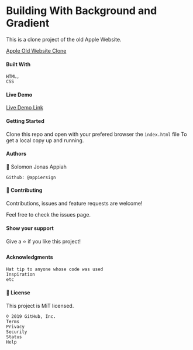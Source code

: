 # Building With Background and Gradient

This is a clone project of the old Apple Website.
 
[Apple Old Website Clone](https://postimg.cc/PpZwN526)

#### Built With

    HTML,
    CSS

#### Live Demo

[Live Demo Link](https://raw.githack.com/appiersign/Building-with-Backgrounds-and-Gradients/feature/html-semantics/index.html)

#### Getting Started

Clone this repo and open with your prefered browser the ``index.html`` file To get a local copy up and running.

#### Authors

👤 Solomon Jonas Appiah

    Github: @appiersign

#### 🤝 Contributing

Contributions, issues and feature requests are welcome!

Feel free to check the issues page.

#### Show your support

Give a ⭐️ if you like this project!

#### Acknowledgments

    Hat tip to anyone whose code was used
    Inspiration
    etc

#### 📝 License

This project is MiT licensed.

    © 2019 GitHub, Inc.
    Terms
    Privacy
    Security
    Status
    Help
